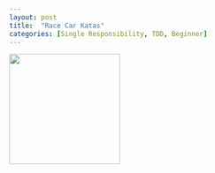 ```yaml
---
layout: post
title:  "Race Car Katas"
categories: [Single Responsibility, TDD, Beginner]
---
```


<img style="height: 200px" src="{{ site.github.url }}/images/race_car_telemetry.png">

